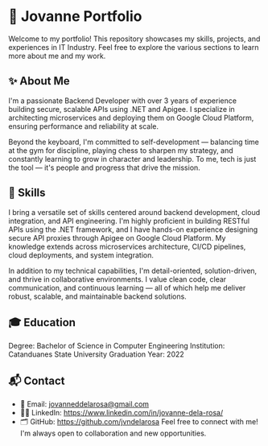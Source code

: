 # 💼 Jovanne Portfolio
Welcome to my portfolio! This repository showcases my skills, projects, and experiences in IT Industry. Feel free to explore the various sections to learn more about me and my work.

## ✨ About Me
I'm a passionate Backend Developer with over 3 years of experience building secure, scalable APIs using .NET and Apigee. I specialize in architecting microservices and deploying them on Google Cloud Platform, ensuring performance and reliability at scale.

Beyond the keyboard, I'm committed to self-development — balancing time at the gym for discipline, playing chess to sharpen my strategy, and constantly learning to grow in character and leadership. To me, tech is just the tool — it's people and progress that drive the mission.

## 🔧 Skills
I bring a versatile set of skills centered around backend development, cloud integration, and API engineering. I'm highly proficient in building RESTful APIs using the .NET framework, and I have hands-on experience designing secure API proxies through Apigee on Google Cloud Platform. My knowledge extends across microservices architecture, CI/CD pipelines, cloud deployments, and system integration.

In addition to my technical capabilities, I'm detail-oriented, solution-driven, and thrive in collaborative environments. I value clean code, clear communication, and continuous learning — all of which help me deliver robust, scalable, and maintainable backend solutions.

## 🎓 Education
Degree: Bachelor of Science in Computer Engineering
Institution: Catanduanes State University
Graduation Year: 2022

## 📬 Contact
- 📧 Email: jovanneddelarosa@gmail.com
- 🧑‍💼 LinkedIn: https://www.linkedin.com/in/jovanne-dela-rosa/
- 🗂️ GitHub: https://github.com/jvndelarosa
Feel free to connect with me! I'm always open to collaboration and new opportunities.